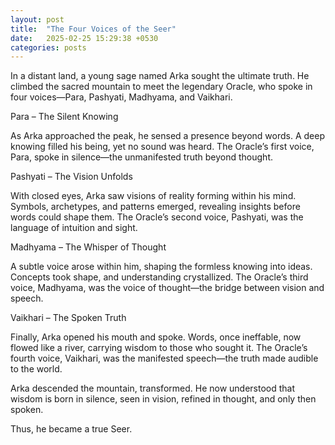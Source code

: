 ```yaml
---
layout: post
title:  "The Four Voices of the Seer"
date:   2025-02-25 15:29:38 +0530
categories: posts
---
```


In a distant land, a young sage named Arka sought the ultimate truth. He climbed the sacred mountain to meet the legendary Oracle, who spoke in four voices—Para, Pashyati, Madhyama, and Vaikhari.
<!--more-->
Para – The Silent Knowing

As Arka approached the peak, he sensed a presence beyond words. A deep knowing filled his being, yet no sound was heard. The Oracle’s first voice, Para, spoke in silence—the unmanifested truth beyond thought.

Pashyati – The Vision Unfolds

With closed eyes, Arka saw visions of reality forming within his mind. Symbols, archetypes, and patterns emerged, revealing insights before words could shape them. The Oracle’s second voice, Pashyati, was the language of intuition and sight.

Madhyama – The Whisper of Thought

A subtle voice arose within him, shaping the formless knowing into ideas. Concepts took shape, and understanding crystallized. The Oracle’s third voice, Madhyama, was the voice of thought—the bridge between vision and speech.

Vaikhari – The Spoken Truth

Finally, Arka opened his mouth and spoke. Words, once ineffable, now flowed like a river, carrying wisdom to those who sought it. The Oracle’s fourth voice, Vaikhari, was the manifested speech—the truth made audible to the world.

Arka descended the mountain, transformed. He now understood that wisdom is born in silence, seen in vision, refined in thought, and only then spoken.

Thus, he became a true Seer.
